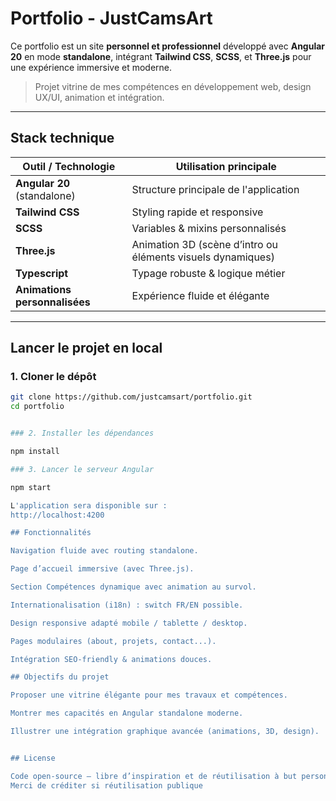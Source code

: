 # Portfolio - JustCamsArt

Ce portfolio est un site **personnel et professionnel** développé avec **Angular 20** en mode **standalone**, intégrant **Tailwind CSS**, **SCSS**, et **Three.js** pour une expérience immersive et moderne.

> Projet vitrine de mes compétences en développement web, design UX/UI, animation et intégration.

---

## Stack technique

| Outil / Technologie     | Utilisation principale                       |
|-------------------------|----------------------------------------------|
| **Angular 20** (standalone) | Structure principale de l'application        |
| **Tailwind CSS**        | Styling rapide et responsive                 |
| **SCSS**                | Variables & mixins personnalisés             |
| **Three.js**            | Animation 3D (scène d’intro ou éléments visuels dynamiques) |
| **Typescript**          | Typage robuste & logique métier              |
| **Animations personnalisées** | Expérience fluide et élégante                |

---

## Lancer le projet en local

### 1. Cloner le dépôt

```bash
git clone https://github.com/justcamsart/portfolio.git
cd portfolio


### 2. Installer les dépendances

npm install

### 3. Lancer le serveur Angular

npm start

L'application sera disponible sur :
http://localhost:4200

## Fonctionnalités

Navigation fluide avec routing standalone.

Page d’accueil immersive (avec Three.js).

Section Compétences dynamique avec animation au survol.

Internationalisation (i18n) : switch FR/EN possible.

Design responsive adapté mobile / tablette / desktop.

Pages modulaires (about, projets, contact...).

Intégration SEO-friendly & animations douces.

## Objectifs du projet

Proposer une vitrine élégante pour mes travaux et compétences.

Montrer mes capacités en Angular standalone moderne.

Illustrer une intégration graphique avancée (animations, 3D, design).


## License

Code open-source — libre d’inspiration et de réutilisation à but personnel ou pédagogique.
Merci de créditer si réutilisation publique






